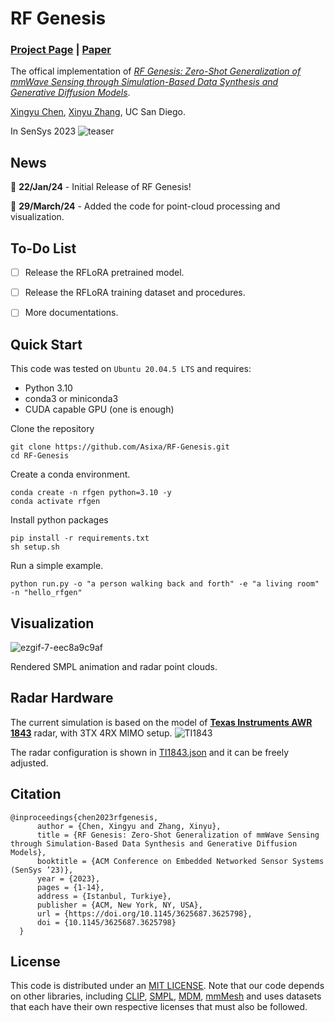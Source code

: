 # RF Genesis
### [Project Page](https://rfgen.xingyuchen.me/) | [Paper](https://xingyuchen.me/files/Xingyu.Chen_SenSys23_RFGen.pdf) 

The offical implementation of [  *RF Genesis: Zero-Shot Generalization of mmWave Sensing
through Simulation-Based Data Synthesis and Generative
Diffusion Models*](https://rfgen.xingyuchen.me/).

[Xingyu Chen](https://xingyuchen.me/),
[Xinyu Zhang](http://xyzhang.ucsd.edu/index.html),
UC San Diego.

In SenSys 2023
![teaser](https://rfgen.xingyuchen.me/RFGen/pull.png)
## News
📢 **22/Jan/24** - Initial Release of RF Genesis!

📢 **29/March/24** - Added the code for point-cloud processing and visualization.

## To-Do List
- [ ] Release the RFLoRA pretrained model.
- [ ] Release the RFLoRA training dataset and procedures.
- [ ] More documentations.


## Quick Start
This code was tested on `Ubuntu 20.04.5 LTS` and requires:

* Python 3.10
* conda3 or miniconda3
* CUDA capable GPU (one is enough)


Clone the repository
```
git clone https://github.com/Asixa/RF-Genesis.git
cd RF-Genesis
```

Create a conda environment.
```
conda create -n rfgen python=3.10 -y 
conda activate rfgen
```
Install python packages
```
pip install -r requirements.txt
sh setup.sh
```
Run a simple example.
```
python run.py -o "a person walking back and forth" -e "a living room" -n "hello_rfgen"
```
## Visualization
![ezgif-7-eec8a9c9af](https://github.com/Asixa/RF-Genesis/assets/22312333/a53ef6d7-18b3-4f02-a82a-5bca3aaf08f8)

Rendered SMPL animation and radar point clouds. 


## Radar Hardware
The current simulation is based on the model of [**Texas Instruments AWR 1843**](https://www.ti.com/product/AWR1843#all) radar, with 3TX 4RX MIMO setup. 
![TI1843](https://github.com/Asixa/RF-Genesis/assets/22312333/bf68a6df-a3d2-4889-a7eb-509caf52a2fb)

The radar configuration is shown in [TI1843.json](https://github.com/Asixa/RF-Genesis/blob/main/models/TI1843_config.json) and it can be freely adjusted.

## Citation
```
@inproceedings{chen2023rfgenesis,
      author = {Chen, Xingyu and Zhang, Xinyu},
      title = {RF Genesis: Zero-Shot Generalization of mmWave Sensing through Simulation-Based Data Synthesis and Generative Diffusion Models},
      booktitle = {ACM Conference on Embedded Networked Sensor Systems (SenSys ’23)},
      year = {2023},
      pages = {1-14},
      address = {Istanbul, Turkiye},
      publisher = {ACM, New York, NY, USA},
      url = {https://doi.org/10.1145/3625687.3625798},
      doi = {10.1145/3625687.3625798}
  }

```


## License
This code is distributed under an [MIT LICENSE](LICENSE).
Note that our code depends on other libraries, including [CLIP](https://github.com/openai/CLIP), [SMPL](https://smpl.is.tue.mpg.de/), [MDM](https://guytevet.github.io/mdm-page/), [mmMesh](https://github.com/HavocFiXer/mmMesh) and uses datasets that each have their own respective licenses that must also be followed.
